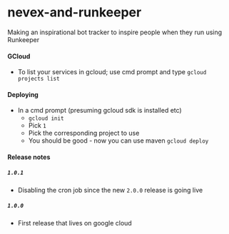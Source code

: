 # nevex-and-runkeeper
Making an inspirational bot tracker to inspire people when they run using Runkeeper

#### GCloud

* To list your services in gcloud; use cmd prompt and type `gcloud projects list`

#### Deploying

* In a cmd prompt (presuming gcloud sdk is installed etc)
  * `gcloud init`
  * Pick `1`
  * Pick the corresponding project to use
  * You should be good - now you can use maven `gcloud deploy`

#### Release notes

##### `1.0.1`

* Disabling the cron job since the new `2.0.0` release is going live

##### `1.0.0`

* First release that lives on google cloud
